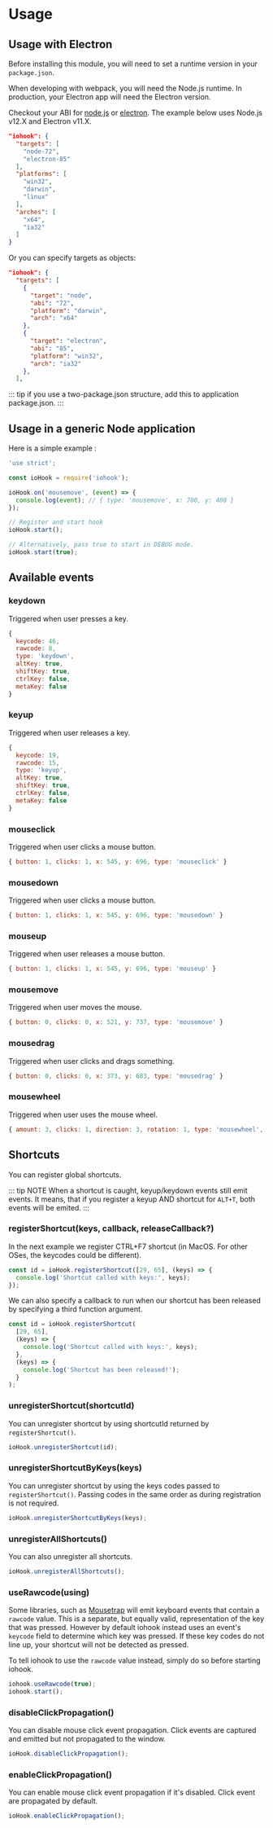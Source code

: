 # Usage

## Usage with Electron

Before installing this module, you will need to set a runtime version in your `package.json`.

When developing with webpack, you will need the Node.js runtime. In production, your Electron app will need the Electron version.

Checkout your ABI for [node.js](https://nodejs.org/en/download/releases/) or [electron](https://www.npmjs.com/package/electron-abi). The example below uses Node.js v12.X and Electron v11.X.

```json
"iohook": {
  "targets": [
    "node-72",
    "electron-85"
  ],
  "platforms": [
    "win32",
    "darwin",
    "linux"
  ],
  "arches": [
    "x64",
    "ia32"
  ]
}
```

Or you can specify targets as objects:

```json
"iohook": {
  "targets": [
    {
      "target": "node",
      "abi": "72",
      "platform": "darwin",
      "arch": "x64"
    },
    {
      "target": "electron",
      "abi": "85",
      "platform": "win32",
      "arch": "ia32"
    },
  ],
```

::: tip
if you use a two-package.json structure, add this to application package.json.
:::

## Usage in a generic Node application

Here is a simple example :

```javascript
'use strict';

const ioHook = require('iohook');

ioHook.on('mousemove', (event) => {
  console.log(event); // { type: 'mousemove', x: 700, y: 400 }
});

// Register and start hook
ioHook.start();

// Alternatively, pass true to start in DEBUG mode.
ioHook.start(true);
```

## Available events

### keydown

Triggered when user presses a key.

```js
{
  keycode: 46,
  rawcode: 8,
  type: 'keydown',
  altKey: true,
  shiftKey: true,
  ctrlKey: false,
  metaKey: false
}
```

### keyup

Triggered when user releases a key.

```js
{
  keycode: 19,
  rawcode: 15,
  type: 'keyup',
  altKey: true,
  shiftKey: true,
  ctrlKey: false,
  metaKey: false
}
```

### mouseclick

Triggered when user clicks a mouse button.

```js
{ button: 1, clicks: 1, x: 545, y: 696, type: 'mouseclick' }
```

### mousedown

Triggered when user clicks a mouse button.

```js
{ button: 1, clicks: 1, x: 545, y: 696, type: 'mousedown' }
```

### mouseup

Triggered when user releases a mouse button.

```js
{ button: 1, clicks: 1, x: 545, y: 696, type: 'mouseup' }
```

### mousemove

Triggered when user moves the mouse.

```js
{ button: 0, clicks: 0, x: 521, y: 737, type: 'mousemove' }
```

### mousedrag

Triggered when user clicks and drags something.

```js
{ button: 0, clicks: 0, x: 373, y: 683, type: 'mousedrag' }
```

### mousewheel

Triggered when user uses the mouse wheel.

```js
{ amount: 3, clicks: 1, direction: 3, rotation: 1, type: 'mousewheel', x: 466, y: 683 }
```

## Shortcuts

You can register global shortcuts.

::: tip NOTE
When a shortcut is caught, keyup/keydown events still emit events. It means, that if you register a keyup AND shortcut for `ALT+T`, both events will be emited.
:::

### registerShortcut(keys, callback, releaseCallback?)

In the next example we register CTRL+F7 shortcut (in MacOS. For other OSes, the keycodes could be different).

```js
const id = ioHook.registerShortcut([29, 65], (keys) => {
  console.log('Shortcut called with keys:', keys);
});
```

We can also specify a callback to run when our shortcut has been released by specifying a third function argument.

```js
const id = ioHook.registerShortcut(
  [29, 65],
  (keys) => {
    console.log('Shortcut called with keys:', keys);
  },
  (keys) => {
    console.log('Shortcut has been released!');
  }
);
```

### unregisterShortcut(shortcutId)

You can unregister shortcut by using shortcutId returned by `registerShortcut()`.

```js
ioHook.unregisterShortcut(id);
```

### unregisterShortcutByKeys(keys)

You can unregister shortcut by using the keys codes passed to `registerShortcut()`. Passing codes in the same order as during registration is not required.

```js
ioHook.unregisterShortcutByKeys(keys);
```

### unregisterAllShortcuts()

You can also unregister all shortcuts.

```js
ioHook.unregisterAllShortcuts();
```

### useRawcode(using)

Some libraries, such as [Mousetrap]() will emit keyboard events that contain
a `rawcode` value. This is a separate, but equally valid, representation of
the key that was pressed. However by default iohook instead uses an event's
`keycode` field to determine which key was pressed. If these key codes do not
line up, your shortcut will not be detected as pressed.

To tell iohook to use the `rawcode` value instead, simply do so before
starting iohook.

```js
iohook.useRawcode(true);
iohook.start();
```

### disableClickPropagation()

You can disable mouse click event propagation. Click events are captured and emitted but not propagated to the window.

```js
ioHook.disableClickPropagation();
```

### enableClickPropagation()

You can enable mouse click event propagation if it's disabled. Click event are propagated by default.

```js
ioHook.enableClickPropagation();
```
